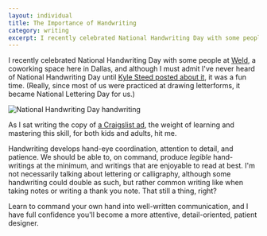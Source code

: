 ```yaml
---
layout: individual
title: The Importance of Handwriting
category: writing
excerpt: I recently celebrated National Handwriting Day with some people at Weld, a coworking space here in Dallas, and although I must admit I've never heard of National Handwriting Day until Kyle Steed posted about it, it was a fun time.
---
```


I recently celebrated National Handwriting Day with some people at [Weld](http://weld.co/), a coworking space here in Dallas, and although I must admit I've never heard of National Handwriting Day until [Kyle Steed posted about it](http://steedtastic.com/post/40712348305/national-handwriting-day), it was a fun time. (Really, since most of us were practiced at drawing letterforms, it became National Lettering Day for us.)

<div><img src="{{site.url}}/assets/img/in-writings/national-handwriting-day.jpg" alt="National Handwriting Day handwriting" /></div>

As I sat writing the copy of [a Craigslist ad](https://twitter.com/drawingtype/status/294271687027982336), the weight of learning and mastering this skill, for both kids and adults, hit me.

Handwriting develops hand-eye coordination, attention to detail, and patience. We should be able to, on command, produce *legible* hand-writings at the minimum, and writings that are enjoyable to read at best. I'm not necessarily talking about lettering or calligraphy, although some handwriting could double as such, but rather common writing like when taking notes or writing a thank you note. That still a thing, right?

Learn to command your own hand into well-written communication, and I have full confidence you'll become a more attentive, detail-oriented, patient designer.